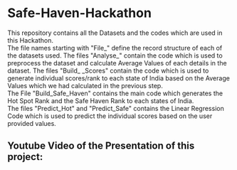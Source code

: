 # Safe-Haven-Hackathon

This repository contains all the Datasets and the codes which are used in this Hackathon.<br>
The file names starting with "File_" define the record structure of each of the datasets used. The files "Analyse_" contain the code which is used to preprocess the dataset and calculate Average Values of each details in the dataset. The files "Build_ _Scores" contain the code which is used to generate individual scores/rank to each state of India based on the Average Values which we had calculated in the previous step.
<br>
The File "Build_Safe_Haven" contains the main code which generates the Hot Spot Rank and the Safe Haven Rank to each states of India.<br>
The files "Predict_Hot" and "Predict_Safe" contains the Linear Regression Code which is used to predict the individual scores based on the user provided values.<br>
## Youtube Video of the Presentation of this project:
